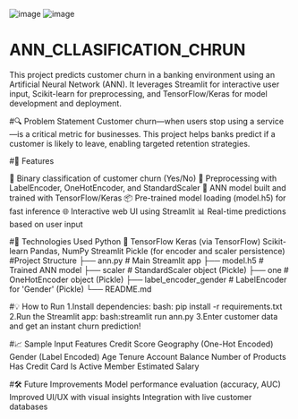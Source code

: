 ![image](https://github.com/user-attachments/assets/28339d2d-099b-43cb-8d9a-b43c5de4c91e)
![image](https://github.com/user-attachments/assets/9ae819cf-feb7-4d95-b553-7e44acf84580)


# ANN_CLLASIFICATION_CHRUN
This project predicts customer churn in a banking environment using an Artificial Neural Network (ANN). It leverages Streamlit for interactive user input, Scikit-learn for preprocessing, and TensorFlow/Keras for model development and deployment.

#🔍 Problem Statement
Customer churn—when users stop using a service—is a critical metric for businesses. This project helps banks predict if a customer is likely to leave, enabling targeted retention strategies.

#🚀 Features

🎯 Binary classification of customer churn (Yes/No)
🧰 Preprocessing with LabelEncoder, OneHotEncoder, and StandardScaler
🧠 ANN model built and trained with TensorFlow/Keras
📦 Pre-trained model loading (model.h5) for fast inference
🌐 Interactive web UI using Streamlit
📊 Real-time predictions based on user input

#🧩 Technologies Used
Python 🐍
TensorFlow
Keras (via TensorFlow)
Scikit-learn
Pandas, NumPy
Streamlit
Pickle (for encoder and scaler persistence)
#Project Structure
├── ann.py                    # Main Streamlit app
├── model.h5                 # Trained ANN model
├── scaler                   # StandardScaler object (Pickle)
├── one                      # OneHotEncoder object (Pickle)
├── label_encoder_gender     # LabelEncoder for 'Gender' (Pickle)
└── README.md

#💡 How to Run
1.Install dependencies:
bash: pip install -r requirements.txt
2.Run the Streamlit app:
bash:streamlit run ann.py
3.Enter customer data and get an instant churn prediction!

#📈 Sample Input Features
Credit Score
Geography (One-Hot Encoded)
Gender (Label Encoded)
Age
Tenure
Account Balance
Number of Products
Has Credit Card
Is Active Member
Estimated Salary

#🛠 Future Improvements
Model performance evaluation (accuracy, AUC)
Improved UI/UX with visual insights
Integration with live customer databases



